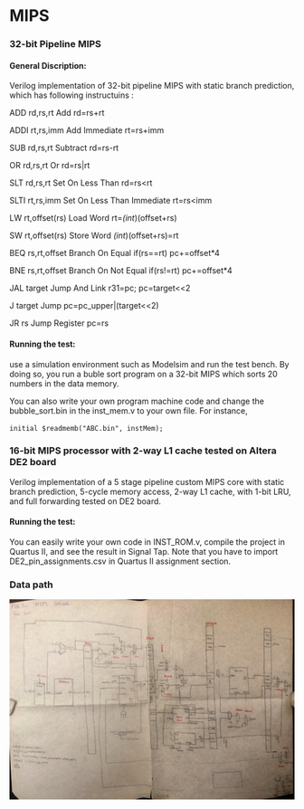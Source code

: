 # MIPS

### 32-bit Pipeline MIPS

#### General Discription:

Verilog implementation of 32-bit pipeline MIPS with static branch prediction, which has following instructuins : 

  ADD rd,rs,rt	    Add	                        rd=rs+rt
  
  ADDI rt,rs,imm	  Add Immediate	              rt=rs+imm
  
  SUB  rd,rs,rt	    Subtract	                  rd=rs-rt
  
  OR   rd,rs,rt	    Or	                        rd=rs|rt
  
  SLT rd,rs,rt	    Set On Less Than	          rd=rs<rt
  
  SLTI rt,rs,imm	  Set On Less Than Immediate	rt=rs<imm
  
  LW rt,offset(rs)	Load Word	                  rt=*(int*)(offset+rs)
  
  SW rt,offset(rs)	Store Word	                *(int*)(offset+rs)=rt
  
  BEQ rs,rt,offset	Branch On Equal	            if(rs==rt) pc+=offset*4
  
  BNE rs,rt,offset	Branch On Not Equal	        if(rs!=rt) pc+=offset*4
  
  JAL target	      Jump And Link	              r31=pc; pc=target<<2
  
  J target	        Jump	                      pc=pc_upper|(target<<2)
  
  JR rs	            Jump                        Register	pc=rs


#### Running the test:

use a simulation environment such as Modelsim and run the test bench. By doing so, you run a buble sort program on a 32-bit MIPS which sorts 20 numbers in the data memory.

You can also write your own program machine code and change the bubble_sort.bin in the inst_mem.v to your own file. For instance, 

```
initial $readmemb("ABC.bin", instMem);
```

### 16-bit MIPS processor with 2-way L1 cache tested on Altera DE2 board

Verilog implementation of a 5 stage pipeline custom MIPS core with static branch prediction, 5-cycle memory access, 2-way L1 cache, with 1-bit LRU, and full forwarding tested on DE2 board.

#### Running the test:

You can easily write your own code in INST_ROM.v, compile the project in Quartus II, and see the result in Signal Tap. Note that you have to import DE2_pin_assignments.csv in Quartus II assignment section.

### Data path

![alt text](MIPS.jpg)
